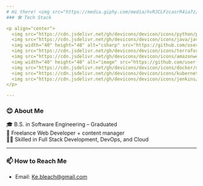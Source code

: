 ```yaml
---
# Hi there! <img src="https://media.giphy.com/media/hvRJCLFzcasrR4ia7z/giphy.gif" width="29px" height="29px">
### 🛠️ Tech Stack

<p align="center">
  <img src="https://cdn.jsdelivr.net/gh/devicons/devicon/icons/python/python-original.svg" width="40" height="40" />
  <img src="https://cdn.jsdelivr.net/gh/devicons/devicon/icons/java/java-original.svg" width="40" height="40" />
  <img width="40" height="40" alt="csharp" src="https://github.com/user-attachments/assets/1917f87a-40f6-4e6a-99fd-9edf645d61d7" />
  <img src="https://cdn.jsdelivr.net/gh/devicons/devicon/icons/terraform/terraform-original.svg" width="40" height="40" />
  <img src="https://cdn.jsdelivr.net/gh/devicons/devicon/icons/amazonwebservices/amazonwebservices-original-wordmark.svg" width="40" height="40" />
  <img width="40" height="40" alt="image" src="https://github.com/user-attachments/assets/59c3ba09-35e7-4207-a8c9-39b1f768f47a" />
  <img src="https://cdn.jsdelivr.net/gh/devicons/devicon/icons/docker/docker-original.svg" width="40" height="40" />
  <img src="https://cdn.jsdelivr.net/gh/devicons/devicon/icons/kubernetes/kubernetes-plain.svg" width="40" height="40" />
  <img src="https://cdn.jsdelivr.net/gh/devicons/devicon/icons/jenkins/jenkins-original.svg" width="40" height="40" />
</p>

---
```


### 😊 About Me
🎓 B.S. in Software Engineering – Graduated  
💼 Freelance Web Developer + content manager  
🧑‍💻 Skilled in Full Stack Development, DevOps, and Cloud   

---

### 📫 How to Reach Me

- Email: Ke.bleach@gmail.com  
